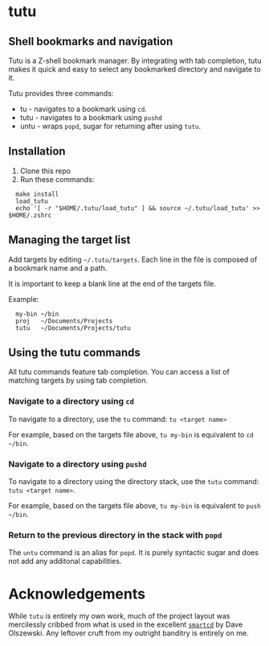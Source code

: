 # tutu

## Shell bookmarks and navigation

Tutu is a Z-shell bookmark manager.  By integrating with tab completion, tutu makes
it quick and easy to select any bookmarked directory and navigate to it.

Tutu provides three commands:

* tu - navigates to a bookmark using `cd`.
* tutu - navigates to a bookmark using `pushd`
* untu - wraps `popd`, sugar for returning after using `tutu`.


## Installation

1. Clone this repo
2. Run these commands:

```
  make install
  load_tutu
  echo '[ -r "$HOME/.tutu/load_tutu" ] && source ~/.tutu/load_tutu' >> $HOME/.zshrc
```

## Managing the target list

Add targets by editing `~/.tutu/targets`.  Each line in the file is composed of a bookmark name and a path.

It is important to keep a blank line at the end of the targets file.

Example:

```
  my-bin ~/bin
  proj   ~/Documents/Projects
  tutu   ~/Documents/Projects/tutu

```

## Using the tutu commands

All tutu commands feature tab completion.  You can access a list of matching targets by using tab completion.

### Navigate to a directory using `cd`

To navigate to a directory, use the `tu` command: `tu <target name>`

For example, based on the targets file above, `tu my-bin` is equivalent to `cd ~/bin`.

### Navigate to a directory using `pushd`

To navigate to a directory using the directory stack, use the `tutu` command: `tutu <target name>`.

For example, based on the targets file above, `tu my-bin` is equivalent to `push ~/bin`.

### Return to the previous directory in the stack with `popd`

The `untu` command is an alias for `popd`.  It is purely syntactic sugar and does not add any additonal capabilities.



# Acknowledgements

While `tutu` is entirely my own work, much of the project layout was mercilessly cribbed from what is used in the excellent [`smartcd`][smartcd] by Dave Olszewski.  Any leftover cruft from my outright banditry is entirely on me.

[smartcd]: https://github.com/cxreg/smartcd
